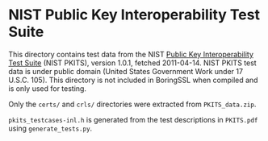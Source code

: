 # NIST Public Key Interoperability Test Suite

This directory contains test data from the NIST [Public Key Interoperability Test Suite](http://csrc.nist.gov/groups/ST/crypto_apps_infra/pki/pkitesting.html) (NIST PKITS), version 1.0.1, fetched 2011-04-14. NIST PKITS test data is under public domain (United States Government Work under 17 U.S.C. 105). This directory is not included in BoringSSL when compiled and is only used for testing.

Only the `certs/` and `crls/` directories were extracted from `PKITS_data.zip`.

`pkits_testcases-inl.h` is generated from the test descriptions in `PKITS.pdf` using `generate_tests.py`.
